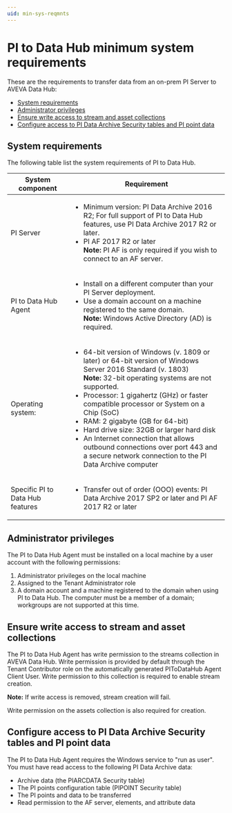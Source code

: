 ```yaml
---
uid: min-sys-reqmnts
---
```


# PI to Data Hub minimum system requirements

These are the requirements to transfer data from an on-prem PI Server to AVEVA Data Hub:

* [System requirements](#system-requirements)
* [Administrator privileges](#administrator-privileges)
* [Ensure write access to stream and asset collections](#ensure-write-access-to-stream-and-asset-collections)
* [Configure access to PI Data Archive Security tables and PI point data](#configure-access-to-pi-data-archive-security-tables-and-pi-point-data)

## System requirements

The following table list the system requirements of PI to Data Hub.

| System component | Requirement |
| ------------- | ----------------- |
| PI Server | <ul><li>Minimum version: PI Data Archive 2016 R2; For full support of PI to Data Hub features, use PI Data Archive 2017 R2 or later.</li><li>PI AF 2017 R2 or later<br>**Note:** PI AF is only required if you wish to connect to an AF server.</li></ul> |
| PI to Data Hub Agent | <ul><li> Install on a different computer than your PI Server deployment.</li><li>Use a domain account on a machine registered to the same domain.<br>**Note:** Windows Active Directory (AD) is required.</li> |
|Operating system: |<ul><li>64-bit version of Windows (v. 1809 or later) or 64-bit version of Windows Server 2016 Standard (v. 1803)<br>**Note:** 32-bit operating systems are not supported.</li><li>Processor: 1 gigahertz (GHz) or faster compatible processor or System on a Chip (SoC)</li><li>RAM: 2 gigabyte (GB for 64-bit)</li><li>Hard drive size: 32GB or larger hard disk</li><li>An Internet connection that allows outbound connections over port 443 and a secure network connection to the PI Data Archive computer</li></ul> |
| Specific PI to Data Hub features | <ul><li>Transfer out of order (OOO) events: PI Data Archive 2017 SP2 or later and PI AF 2017 R2 or later |

## Administrator privileges

The PI to Data Hub Agent must be installed on a local machine by a user account with the following permissions: 

1. Administrator privileges on the local machine
2. Assigned to the Tenant Administrator role
3. A domain account and a machine registered to the domain when using PI to Data Hub. The computer must be a member of a domain; workgroups are not supported at this time.

## Ensure write access to stream and asset collections 

The PI to Data Hub Agent has write permission to the streams collection in AVEVA Data Hub. Write permission is provided by default through the Tenant Contributor role on the automatically generated PIToDataHub Agent Client User. Write permission to this collection is required to enable stream creation.

**Note:** If write access is removed, stream creation will fail.

Write permission on the assets collection is also required for creation.

## Configure access to PI Data Archive Security tables and PI point data

The PI to Data Hub Agent requires the Windows service to "run as user". You must have read access to the following PI Data Archive data:

* Archive data (the PIARCDATA Security table)
* The PI points configuration table (PIPOINT Security table)
* The PI points and data to be transferred
* Read permission to the AF server, elements, and attribute data

